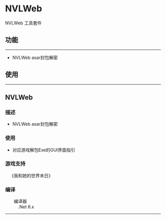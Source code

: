 # NVLWeb

NVLWeb 工具套件

## 功能
---
* NVLWeb asar封包解密

## 使用
---

## NVLWeb
### 描述
* NVLWeb asar封包解密
### 使用
* 对应游戏解包Exe的GUI界面指引
### 游戏支持
&emsp;《我和她的世界末日》<br>
### 编译
&emsp;&emsp;编译器<br>
&emsp;&emsp;&emsp;.Net 6.x<br>

---
